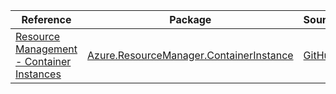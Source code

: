 | Reference | Package | Source |
|---|---|---|
|[Resource Management - Container Instances](resourcemanager.containerinstance-readme.md)|[Azure.ResourceManager.ContainerInstance](https://www.nuget.org/packages/Azure.ResourceManager.ContainerInstance)|[GitHub](https://github.com/Azure/azure-sdk-for-net/blob/main/sdk/containerinstance/Azure.ResourceManager.ContainerInstance)|
